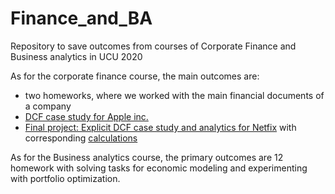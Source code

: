 # Finance_and_BA

Repository to save outcomes from courses of Corporate Finance and Business analytics in UCU 2020

As for the corporate finance course, the main outcomes are:
- two homeworks, where we worked with the main financial documents of a company
- [DCF case study for Apple inc.](https://github.com/trokhymovych/Finance_and_BA/blob/master/Corporate_Finance/DCF%20case%20study%20%20Apple%20Inc..pdf)
- [Final project: Explicit DCF case study and analytics for Netfix](https://github.com/trokhymovych/Finance_and_BA/blob/master/Corporate_Finance/Netflix_Report_final.pdf) 
with corresponding [calculations](https://github.com/trokhymovych/Finance_and_BA/blob/master/Corporate_Finance/Netflix_Model_Sheet.xlsx)

As for the Business analytics course, the primary outcomes are 12 homework with solving tasks for economic modeling and experimenting with portfolio optimization. 
